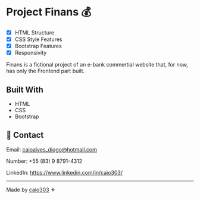 # Project Finans :moneybag:

- [x] HTML Structure
- [x] CSS Style Features
- [x] Bootstrap Features
- [x] Responsivity

Finans is a fictional project of an e-bank commertial website that, for now, has only the Frontend part built.

## Built With

* HTML
* CSS
* Bootstrap 

## :cactus: Contact

Email: [caioalves_diogo@hotmail.com](mailto:caioalves_diogo@hotmail.com)

Number: +55 (83) 9 8791-4312

LinkedIn: https://www.linkedin.com/in/caio303/

----------------------------------------------------------------------------------------------------------------------------------------------

Made by [caio303](github.com/caio303) :fleur_de_lis: